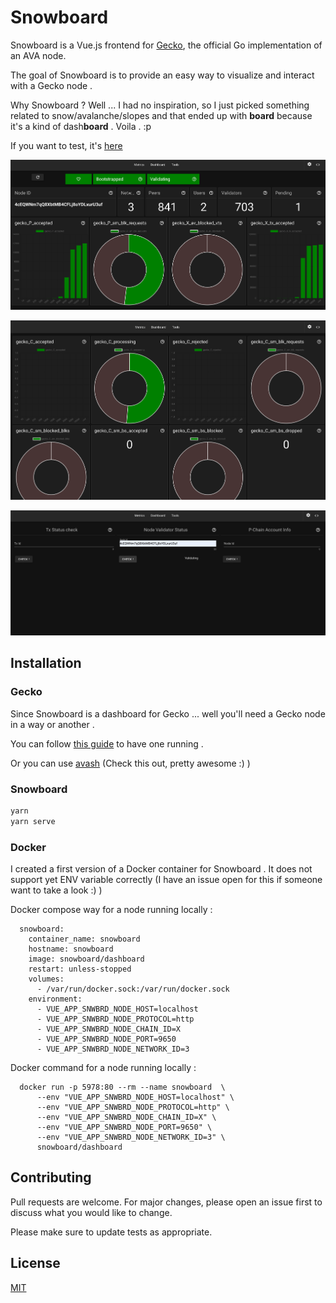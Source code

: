 # Snowboard

Snowboard is a Vue.js frontend for [Gecko](https://github.com/ava-labs/gecko), the official Go implementation of an AVA node.

The goal of Snowboard is to provide an easy way to visualize and interact with a Gecko node .

Why Snowboard ? Well ... I had no inspiration, so I just picked something related to snow/avalanche/slopes and that ended up
with **board** because it's a kind of dash**board** . Voila . :p

If you want to test, it's [here](https://snowboard-ava.herokuapp.com/)

![Screenshot of the dashboard](./scrnsht_01.png)

![Screenshot of the metrics](./scrnsht_02.png)

![Screenshot of the Tools](./scrnsht_03.png)


## Installation

### Gecko
Since Snowboard is a dashboard for Gecko ... well you'll need a Gecko node in a way or another .

You can follow [this guide](https://docs.ava.network/v1.0/en/quickstart/ava-getting-started/) to have one running .

Or you can use [avash](https://docs.ava.network/v1.0/en/tools/avash/) (Check this out, pretty awesome :) )

### Snowboard 

```bash
yarn
yarn serve
```

### Docker

I created a first version of a Docker container for Snowboard .
It does not support yet ENV variable correctly (I have an issue open for this if someone want to take a look :)  )

Docker compose way for a node running locally :
````shell script
  snowboard:
    container_name: snowboard
    hostname: snowboard
    image: snowboard/dashboard
    restart: unless-stopped
    volumes:
      - /var/run/docker.sock:/var/run/docker.sock
    environment:
      - VUE_APP_SNWBRD_NODE_HOST=localhost
      - VUE_APP_SNWBRD_NODE_PROTOCOL=http
      - VUE_APP_SNWBRD_NODE_CHAIN_ID=X
      - VUE_APP_SNWBRD_NODE_PORT=9650
      - VUE_APP_SNWBRD_NODE_NETWORK_ID=3
````

Docker command for a node running locally :
````shell script
  docker run -p 5978:80 --rm --name snowboard  \
      --env "VUE_APP_SNWBRD_NODE_HOST=localhost" \
      --env "VUE_APP_SNWBRD_NODE_PROTOCOL=http" \
      --env "VUE_APP_SNWBRD_NODE_CHAIN_ID=X" \
      --env "VUE_APP_SNWBRD_NODE_PORT=9650" \
      --env "VUE_APP_SNWBRD_NODE_NETWORK_ID=3" \
      snowboard/dashboard
````

## Contributing
Pull requests are welcome. For major changes, please open an issue first to discuss what you would like to change.

Please make sure to update tests as appropriate.

## License
[MIT](https://choosealicense.com/licenses/mit/)
